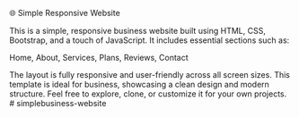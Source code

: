 🌐 Simple Responsive Website

This is a simple, responsive business website built using HTML, CSS, Bootstrap, and a touch of JavaScript. It includes essential sections such as:

Home, About, Services, Plans, Reviews, Contact

The layout is fully responsive and user-friendly across all screen sizes. This template is ideal for business, showcasing a clean design and modern structure. Feel free to explore, clone, or customize it for your own projects. # simplebusiness-website
